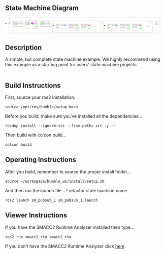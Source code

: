  <h2>State Machine Diagram</h2>

 ![sm_pubsub_1](docs/SmPubsub1_2021-11-26_231452.svg)

 <h2>Description</h2> A simple, but complete state machine example. We highly recommend using this example as a starting point for users' state machine projects.<br></br>

 <h2>Build Instructions</h2>

First, source your ros2 installation.
```
source /opt/ros/humble/setup.bash
```

Before you build, make sure you've installed all the dependencies...

```
rosdep install --ignore-src --from-paths src -y -r
```

Then build with colcon build...

```
colcon build
```
<h2>Operating Instructions</h2>
After you build, remember to source the proper install folder...

```
source ~/workspace/humble_ws/install/setup.sh
```

And then run the launch file...
! refactor state machine name

```
ros2 launch sm_pubsub_1 sm_pubsub_1.launch
```

 <h2>Viewer Instructions</h2>
If you have the SMACC2 Runtime Analyzer installed then type...

```
ros2 run smacc2_rta smacc2_rta
```

If you don't have the SMACC2 Runtime Analyzer click <a href="https://robosoft.ai/product-category/smacc2-runtime-analyzer/">here</a>.
